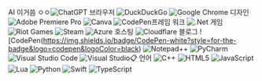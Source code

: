 AI 이거씀 ㅇㅇ![ChatGPT](https://img.shields.io/badge/chatGPT-74aa9c?style=for-the-badge&logo=openai&logoColor=white) 브라우저 ![DuckDuckGo](https://img.shields.io/badge/duckduckgo-de5833?style=for-the-badge&logo=duckduckgo&logoColor=white) ![Google Chrome](https://img.shields.io/badge/Google%20Chrome-4285F4?style=for-the-badge&logo=GoogleChrome&logoColor=white) 디자인 ![Adobe Premiere Pro](https://img.shields.io/badge/Adobe%20Premiere%20Pro-9999FF.svg?style=for-the-badge&logo=Adobe%20Premiere%20Pro&logoColor=white) ![Canva](https://img.shields.io/badge/Canva-%2300C4CC.svg?style=for-the-badge&logo=Canva&logoColor=white) ![CodePen](https://img.shields.io/badge/Codepen-000000?style=for-the-badge&logo=codepen&logoColor=white)프레임 워크 ![.Net](https://img.shields.io/badge/.NET-5C2D91?style=for-the-badge&logo=.net&logoColor=white) 게임 ![Riot Games](https://img.shields.io/badge/riotgames-D32936.svg?style=for-the-badge&logo=riotgames&logoColor=white) ![Steam](https://img.shields.io/badge/steam-%23000000.svg?style=for-the-badge&logo=steam&logoColor=white) ![Azure](https://img.shields.io/badge/azure-%230072C6.svg?style=for-the-badge&logo=microsoftazure&logoColor=white) 호스팅 ![Cloudflare](https://img.shields.io/badge/Cloudflare-F38020?style=for-the-badge&logo=Cloudflare&logoColor=white) 블로그 ![CodePen(https://img.shields.io/badge/CodePen-white?style=for-the-badge&logo=codepen&logoColor=black) ![Notepad++](https://img.shields.io/badge/Notepad++-90E59A.svg?style=for-the-badge&logo=notepad%2b%2b&logoColor=black) ![PyCharm](https://img.shields.io/badge/pycharm-143?style=for-the-badge&logo=pycharm&logoColor=black&color=black&labelColor=green) ![Visual Studio Code](https://img.shields.io/badge/Visual%20Studio%20Code-0078d7.svg?style=for-the-badge&logo=visual-studio-code&logoColor=white) ![Visual Studio](https://img.shields.io/badge/Visual%20Studio-5C2D91.svg?style=for-the-badge&logo=visual-studio&logoColor=white)📋 언어 ![C++](https://img.shields.io/badge/c++-%2300599C.svg?style=for-the-badge&logo=c%2B%2B&logoColor=white) ![HTML5](https://img.shields.io/badge/html5-%23E34F26.svg?style=for-the-badge&logo=html5&logoColor=white) ![JavaScript](https://img.shields.io/badge/javascript-%23323330.svg?style=for-the-badge&logo=javascript&logoColor=%23F7DF1E) ![Lua](https://img.shields.io/badge/lua-%232C2D72.svg?style=for-the-badge&logo=lua&logoColor=white) ![Python](https://img.shields.io/badge/python-3670A0?style=for-the-badge&logo=python&logoColor=ffdd54) ![Swift](https://img.shields.io/badge/swift-F54A2A?style=for-the-badge&logo=swift&logoColor=white) ![TypeScript](https://img.shields.io/badge/typescript-%23007ACC.svg?style=for-the-badge&logo=typescript&logoColor=white)
